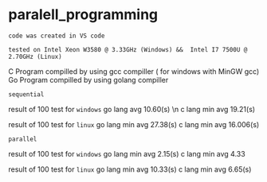 # paralell_programming
<head>
    <title>C VS Go in parallel programming </title>
    
    code was created in VS code 
    
    tested on Intel Xeon W3580 @ 3.33GHz (Windows) &&  Intel I7 7500U @ 2.70GHz (Linux)

</head>



C Program compilled by using gcc compiller ( for windows with MinGW gcc)
Go Program compilled by using golang compiller

```sequential```

result of 100 test for `windows`
    go lang avg 10.60(s) \n
    c lang min avg 19.21(s)
    
result of 100 test for `linux`
    go lang min avg 27.38(s)
    c lang  min avg 16.006(s)

```parallel```

result of 100 test for `windows`
    go lang min avg 2.15(s)
    c lang min avg 4.33
    
result of 100 test for `linux`
    go lang min avg 10.33(s)
    c lang min avg 6.65(s)
